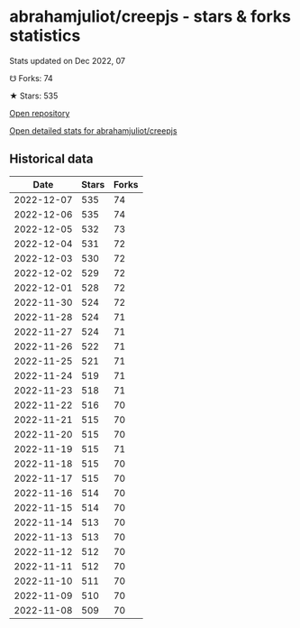 # abrahamjuliot/creepjs - stars & forks statistics

Stats updated on Dec 2022, 07

☋ Forks: 74

★ Stars: 535

[Open repository](https://github.com/abrahamjuliot/creepjs)

[Open detailed stats for abrahamjuliot/creepjs](https://reviewgithub.com/rep/abrahamjuliot/creepjs)

## Historical data
| Date | Stars | Forks |
|------|-------|-------|
| 2022-12-07 | 535 | 74 | 
| 2022-12-06 | 535 | 74 | 
| 2022-12-05 | 532 | 73 | 
| 2022-12-04 | 531 | 72 | 
| 2022-12-03 | 530 | 72 | 
| 2022-12-02 | 529 | 72 | 
| 2022-12-01 | 528 | 72 | 
| 2022-11-30 | 524 | 72 | 
| 2022-11-28 | 524 | 71 | 
| 2022-11-27 | 524 | 71 | 
| 2022-11-26 | 522 | 71 | 
| 2022-11-25 | 521 | 71 | 
| 2022-11-24 | 519 | 71 | 
| 2022-11-23 | 518 | 71 | 
| 2022-11-22 | 516 | 70 | 
| 2022-11-21 | 515 | 70 | 
| 2022-11-20 | 515 | 70 | 
| 2022-11-19 | 515 | 71 | 
| 2022-11-18 | 515 | 70 | 
| 2022-11-17 | 515 | 70 | 
| 2022-11-16 | 514 | 70 | 
| 2022-11-15 | 514 | 70 | 
| 2022-11-14 | 513 | 70 | 
| 2022-11-13 | 513 | 70 | 
| 2022-11-12 | 512 | 70 | 
| 2022-11-11 | 512 | 70 | 
| 2022-11-10 | 511 | 70 | 
| 2022-11-09 | 510 | 70 | 
| 2022-11-08 | 509 | 70 | 


